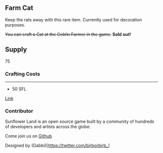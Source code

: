 ## Farm Cat

Keep the rats away with this rare item. Currently used for decoration purposes.

~~You can craft a Cat at the Goblin Farmer in the game.~~ **Sold out!**

## Supply

75

### Crafting Costs

---

- 50 SFL

[Link](https://docs.sunflower-land.com/player-guides/rare-and-limited-items#decorations)

### Contributor

Sunflower Land is an open source game built by a community of hundreds of developers and artists across the globe.

Come join us on [Github](https://github.com/sunflower-land/sunflower-land)

Designed by (Gabbi)[https://twitter.com/birborbirb_]
